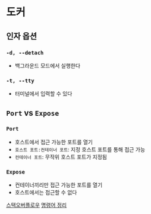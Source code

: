 # 도커

## 인자 옵션

### `-d, --detach`
- 백그라운드 모드에서 실행한다

### `-t, --tty`
- 터미널에서 입력할 수 있다

## `Port` vs `Expose`

### `Port`

- 호스트에서 접근 가능한 포트를 열기
- `호스트 포트:컨테이너 포트`: 지정 호스트 포트를 통해 접근 가능
- `컨테이너 포트`: 무작위 호스트 포트가 지정됨

### `Expose`

- 컨테이너끼리만 접근 가능한 포트를 열기
- 호스트에서는 접근할 수 없다

[스택오버플로우](https://stackoverflow.com/a/40801773/13503626)
[명령어 정리](https://velog.io/@jjewqm/도커-명령어-정리)
